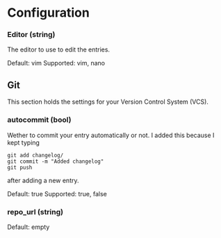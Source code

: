 # Configuration

### Editor (string)

The editor to use to edit the entries.

Default: vim
Supported: vim, nano

## Git

This section holds the settings for your Version Control System (VCS).

### autocommit (bool)

Wether to commit your entry automatically or not. I added this because I kept typing
```shell
git add changelog/
git commit -m "Added changelog"
git push
```
after adding a new entry.
<!-- TODO: Add this flag
If you want to generally use this feature but disable it temporarely (bc you are still working on those changes and want to have the changelog in one commit) you can use `--auto-commit false` or the shorthand `-nac` (abbrev. for no automatic committing). -->

Default: true
Supported: true, false

### repo_url (string)

Default: empty

